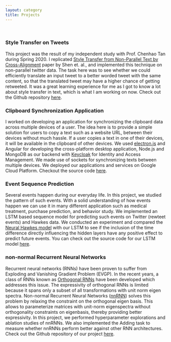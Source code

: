 ```yaml
---
layout: category
title: Projects
---
```

<br/>

<!-- ### Prevalence of negation in negative reviews  -->
<!-- Performed lexical analysis on negative and positive reviews of various datasets and found that negative reviews have more negations than positive reviews. Analyzed its implications on downstream NLP tasks such as sentiment analysis, style transfer in text. Check out the source code [here](https://github.com/Negation-in-negative-review) -->

### Style Transfer on Tweets
This project was the result of my independent study with Prof. Chenhao Tan during Spring 2020. I replicated [Style Transfer from Non-Parallel Text by Cross-Alignment](https://papers.nips.cc/paper/7259-style-transfer-from-non-parallel-text-by-cross-alignment.pdf) paper by Shen et. al., and implemented this technique on non-parallel twitter data. The task here was to see whether we could efficiently translate an input tweet to a better worded tweet with the same content, so that the translated tweet may have a higher chance of getting retweeted. It was a great learning experience for me as I got to know a lot about style transfer in text, which is what I am working on now. Check out the Github repository [here](https://github.com/madhu-aithal/language-style-transfer-pytorch).


<!-- Implemented Cross-alignment style transfer technique for twitter data to translate an input tweet to a better worded tweet with the same content. The output tweet may have a higher chance of getting retweeted. [Source code]() -->


### Clipboard Synchronization Application
I worked on developing an application for synchronizing the clipboard data across multiple devices of a user. The idea here is to provide a simple solution for users to copy a text such as a website URL, between their devices without much hassle. If a user copies a text in one of their devices, it will be available in the clipboard of other devices. We used [electron.js](https://www.electronjs.org/) and Angular for developing the cross-platform desktop application, Node.js and MongoDB as our backend with [Keycloak](https://www.keycloak.org/) for Identity and Access Management. We made use of sockets for synchronizing texts between multiple devices. We deployed our applications and services on Google Cloud Platform. Checkout the source code [here](https://github.com/OOAD-Semester-Project).

### Event Sequence Prediction
<!-- Implemented an LSTM based model for event sequence prediction on Twitter and Hawkes data. Analyzed its performance (NLL Loss) in comparison with the Neural Hawkes model.  -->

Several events happen during our everyday life. In this project, we studied the pattern of such events. With a solid understanding of how events happen we can use it in many different application such as medical treatment, purchase prediction, and behavior study. We implemented an LSTM based sequence model for predicting such events on Twitter (rewteet events) and Hawkes data. We conducted an experiment and compared the [Neural Hawkes model](http://papers.nips.cc/paper/7252-the-neural-hawkes-process-a-neurally-self-modulating-multivariate-point-process.pdf) with our LSTM to see if the inclusion of the time difference directly influencing the hidden layers have any positive effect to predict future events. You can check out the source code for our LSTM model [here](https://github.com/CSCI-5922-DL-project).

<!-- Studying event sequence has a long history starting from the Poisson Process, while being a very strong analytical tool it has a flaw in that it assumes that every event is independent with each other. The Hawkes Process tries to overcome this drawback but still has a problem that events influence each other only in a positive way and their influences are independent with other influences. We suggest that a neural network can solve this problem by giving the machine free parameters to find the inherit causality of events. For the experiment we compared the CT-LSTM\cite{Mei2017TheNH} with the normal LSTM to see if the inclusion of the time difference directly influencing the hidden layers have any positive effect to predict future events. -->


### non-normal Recurrent Neural Networks
<!-- Performed hyperparameter explorations and ablation studies of nnRNNs. Implemented the Adding task for measuring the performance of nnRNNs against other RNN architectures. [Github repository]() -->


Recurrent neural networks (RNNs) have been proven to suffer from Exploding and Vanishing Gradient Problem (EVGP). In the recent years, a class of RNNs known as [Orthogonal RNNs](https://arxiv.org/pdf/1504.00941.pdf) have been developed which addresses this issue. The expressivity of orthogonal RNNs is limited because it spans only a subset of all transformations with unit norm eigen spectra. Non-normal Recurrent Neural Networks ([nnRNN](https://papers.nips.cc/paper/9513-non-normal-recurrent-neural-network-nnrnn-learning-long-time-dependencies-while-improving-expressivity-with-transient-dynamics.pdf)) solves this problem by relaxing the constraint on the orthogonal eigen basis. This allows to parameterize matrices with unit-norm eigenspectra without orthogonality constraints on eigenbasis, thereby providing better expressivity. In this project, we performed hyperparameter explorations and ablation studies of nnRNNs. We also implemented the Adding task to measure whether nnRNNs perform better against other RNN architectures. Check out the Github repository of our project [here](https://github.com/madhu-aithal/nnRNN_release).

<!-- . Orthogonal RNNs restrict the recurrent connectivity matrices to have unit norm eigen and singular spectra, thus ensuring that the signals (or gradients) can be propagated over long timescales. The expressivity of orthogonal RNNs is limited because it spans only a subset of all transformations with unit norm eigen spectra. Non-normal Recurrent Neural Networks (nnRNN) \cite{kerg2019non} solves this problem by relaxing the constraint on the orthogonal eigen basis. This allows to parameterize matrices with unit-norm eigenspectra without orthogonality constraints on eigenbasis. Thus nnRNN provides better expressivity with similar stable dynamics and training as Orthogonal RNNs.  -->